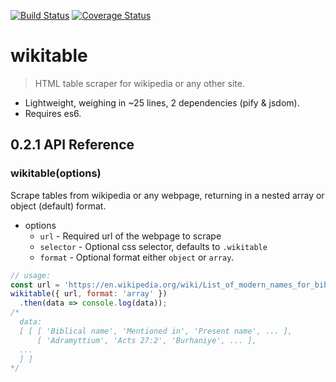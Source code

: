 [![Build Status](https://travis-ci.org/bencooling/wikitable.svg?branch=master)](https://travis-ci.org/bencooling/wikitable)
[![Coverage Status](https://coveralls.io/repos/github/bencooling/wikitable/badge.svg?branch=master)](https://coveralls.io/github/bencooling/wikitable?branch=master)

# wikitable

> HTML table scraper for wikipedia or any other site.  

- Lightweight, weighing in ~25 lines, 2 dependencies (pify & jsdom).  
- Requires es6.  


## 0.2.1 API Reference

### wikitable(options)

Scrape tables from wikipedia or any webpage, returning in a nested array or object (default) format.  

- options
  - `url` - Required url of the webpage to scrape
  - `selector` - Optional css selector, defaults to `.wikitable`
  - `format` - Optional format either `object` or `array`.

```javascript
// usage:
const url = 'https://en.wikipedia.org/wiki/List_of_modern_names_for_biblical_place_names';
wikitable({ url, format: 'array' })
  .then(data => console.log(data));
/*
  data:
  [ [ [ 'Biblical name', 'Mentioned in', 'Present name', ... ],
      [ 'Adramyttium', 'Acts 27:2', 'Burhaniye', ... ],
  ...
  ] ]
*/
```

